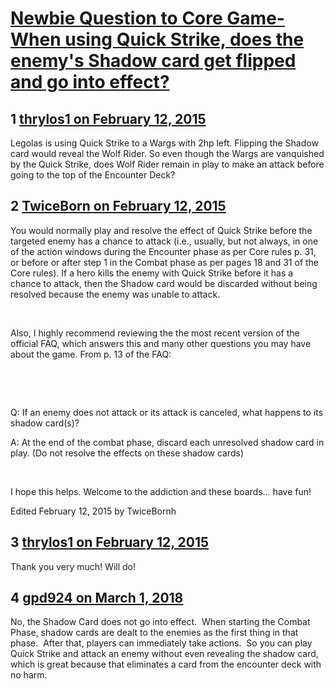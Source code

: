 # [Newbie Question to Core Game- When using Quick Strike, does the enemy&#039;s Shadow card get flipped and go into effect?](https://community.fantasyflightgames.com/topic/134723-newbie-question-to-core-game-when-using-quick-strike-does-the-enemys-shadow-card-get-flipped-and-go-into-effect/)

## 1 [thrylos1 on February 12, 2015](https://community.fantasyflightgames.com/topic/134723-newbie-question-to-core-game-when-using-quick-strike-does-the-enemys-shadow-card-get-flipped-and-go-into-effect/?do=findComment&comment=1445717)

Legolas is using Quick Strike to a Wargs with 2hp left. Flipping the Shadow card would reveal the Wolf Rider. So even though the Wargs are vanquished by the Quick Strike, does Wolf Rider remain in play to make an attack before going to the top of the Encounter Deck?

## 2 [TwiceBorn on February 12, 2015](https://community.fantasyflightgames.com/topic/134723-newbie-question-to-core-game-when-using-quick-strike-does-the-enemys-shadow-card-get-flipped-and-go-into-effect/?do=findComment&comment=1445740)

You would normally play and resolve the effect of Quick Strike before the targeted enemy has a chance to attack (i.e., usually, but not always, in one of the action windows during the Encounter phase as per Core rules p. 31, or before or after step 1 in the Combat phase as per pages 18 and 31 of the Core rules). If a hero kills the enemy with Quick Strike before it has a chance to attack, then the Shadow card would be discarded without being resolved because the enemy was unable to attack.

 

Also, I highly recommend reviewing the the most recent version of the official FAQ, which answers this and many other questions you may have about the game. From p. 13 of the FAQ:

 

 

Q: If an enemy does not attack or its attack is canceled, what happens to its shadow card(s)? 

A: At the end of the combat phase, discard each unresolved shadow card in play. (Do not resolve the effects on these shadow cards) 

 

I hope this helps. Welcome to the addiction and these boards… have fun!

Edited February 12, 2015 by TwiceBornh

## 3 [thrylos1 on February 12, 2015](https://community.fantasyflightgames.com/topic/134723-newbie-question-to-core-game-when-using-quick-strike-does-the-enemys-shadow-card-get-flipped-and-go-into-effect/?do=findComment&comment=1445757)

Thank you very much! Will do!

## 4 [gpd924 on March 1, 2018](https://community.fantasyflightgames.com/topic/134723-newbie-question-to-core-game-when-using-quick-strike-does-the-enemys-shadow-card-get-flipped-and-go-into-effect/?do=findComment&comment=3232541)

No, the Shadow Card does not go into effect.  When starting the Combat Phase, shadow cards are dealt to the enemies as the first thing in that phase.  After that, players can immediately take actions.  So you can play Quick Strike and attack an enemy without even revealing the shadow card, which is great because that eliminates a card from the encounter deck with no harm.


